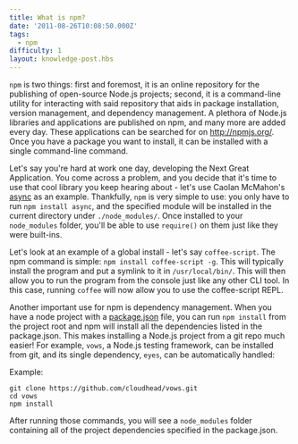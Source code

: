 ```yaml
---
title: What is npm?
date: '2011-08-26T10:08:50.000Z'
tags:
  - npm
difficulty: 1
layout: knowledge-post.hbs
---
```


`npm` is two things: first and foremost, it is an online repository for the publishing of open-source Node.js projects; second, it is a command-line utility for interacting with said repository that aids in package installation, version management, and dependency management. A plethora of Node.js libraries and applications are published on npm, and many more are added every day. These applications can be searched for on http://npmjs.org/. Once you have a package you want to install, it can be installed with a single command-line command.

Let's say you're hard at work one day, developing the Next Great Application. You come across a problem, and you decide that it's time to use that cool library you keep hearing about - let's use Caolan McMahon's [async](http://github.com/caolan/async) as an example. Thankfully, `npm` is very simple to use: you only have to run `npm install async`, and the specified module will be installed in the current directory under `./node_modules/`. Once installed to your `node_modules` folder, you'll be able to use `require()` on them just like they were built-ins.

Let's look at an example of a global install - let's say `coffee-script`. The npm command is simple: `npm install coffee-script -g`. This will typically install the program and put a symlink to it in `/usr/local/bin/`. This will then allow you to run the program from the console just like any other CLI tool. In this case, running `coffee` will now allow you to use the coffee-script REPL.

Another important use for npm is dependency management. When you have a node project with a [package.json](/en/knowledge/getting-started/npm/what-is-the-file-package-json/) file, you can run `npm install` from the project root and npm will install all the dependencies listed in the package.json. This makes installing a Node.js project from a git repo much easier! For example, `vows`, a Node.js testing framework, can be installed from git, and its single dependency, `eyes`, can be automatically handled:

Example:

```
git clone https://github.com/cloudhead/vows.git
cd vows
npm install
```

After running those commands, you will see a `node_modules` folder containing all of the project dependencies specified in the package.json.
